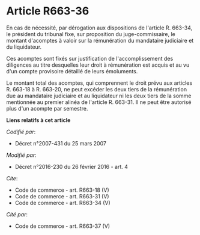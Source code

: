 # Article R663-36

En cas de nécessité, par dérogation aux dispositions de l'article R. 663-34, le président du tribunal fixe, sur proposition
du juge-commissaire, le montant d'acomptes à valoir sur la rémunération du mandataire judiciaire et du liquidateur. 

Ces acomptes sont fixés sur justification de l'accomplissement des diligences au titre desquelles leur droit à rémunération
est acquis et au vu d'un compte provisoire détaillé de leurs émoluments. 

Le montant total des acomptes, qui comprennent le droit prévu aux articles R. 663-18 à R. 663-20, ne peut excéder les deux
tiers de la rémunération due au mandataire judiciaire et au liquidateur ni les deux tiers de la somme mentionnée au premier
alinéa de l'article R. 663-31. Il ne peut être autorisé plus d'un acompte par semestre.

**Liens relatifs à cet article**

_Codifié par_:

  - Décret n°2007-431 du 25 mars 2007

_Modifié par_:

  - Décret n°2016-230 du 26 février 2016 - art. 4

_Cite_:

  - Code de commerce - art. R663-18 (V)
  - Code de commerce - art. R663-31 (V)
  - Code de commerce - art. R663-34 (V)

_Cité par_:

  - Code de commerce - art. R663-37 (V)
